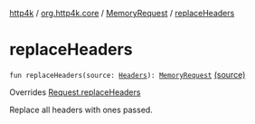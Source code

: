 [http4k](../../index.md) / [org.http4k.core](../index.md) / [MemoryRequest](index.md) / [replaceHeaders](./replace-headers.md)

# replaceHeaders

`fun replaceHeaders(source: `[`Headers`](../-headers.md)`): `[`MemoryRequest`](index.md) [(source)](https://github.com/http4k/http4k/blob/master/http4k-core/src/main/kotlin/org/http4k/core/http.kt#L234)

Overrides [Request.replaceHeaders](../-request/replace-headers.md)

Replace all headers with ones passed.

